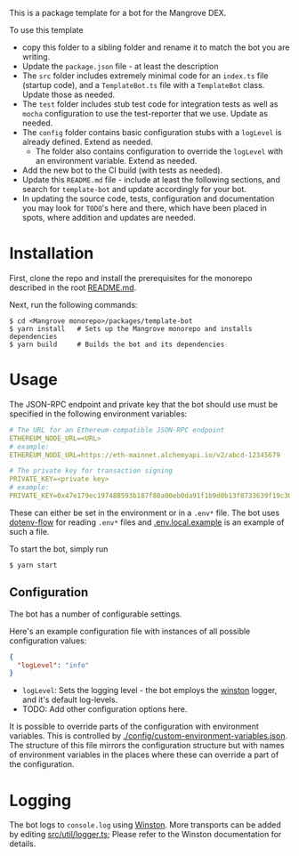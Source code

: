 This is a package template for a bot for the Mangrove DEX.

To use this template

- copy this folder to a sibling folder and rename it to match the bot you are writing.
- Update the `package.json` file - at least the description
- The `src` folder includes extremely minimal code for an `index.ts` file (startup code), and a `TemplateBot.ts` file with a `TemplateBot` class. Update those as needed.
- The `test` folder includes stub test code for integration tests as well as `mocha` configuration to use the test-reporter that we use. Update as needed.
- The `config` folder contains basic configuration stubs with a `logLevel` is already defined. Extend as needed.
  - The folder also contains configuration to override the `logLevel` with an environment variable. Extend as needed.
- Add the new bot to the CI build (with tests as needed).
- Update this `README.md` file - include at least the following sections, and search for `template-bot` and update accordingly for your bot.
- In updating the source code, tests, configuration and documentation you may look for `TODO`'s here and there, which have been placed in spots, where addition and updates are needed.

# Installation

First, clone the repo and install the prerequisites for the monorepo described in the root [README.md](../../README.md).

Next, run the following commands:

```shell
$ cd <Mangrove monorepo>/packages/template-bot
$ yarn install   # Sets up the Mangrove monorepo and installs dependencies
$ yarn build     # Builds the bot and its dependencies
```

# Usage

The JSON-RPC endpoint and private key that the bot should use must be specified in the following environment variables:

```yaml
# The URL for an Ethereum-compatible JSON-RPC endpoint
ETHEREUM_NODE_URL=<URL>
# example:
ETHEREUM_NODE_URL=https://eth-mainnet.alchemyapi.io/v2/abcd-12345679

# The private key for transaction signing
PRIVATE_KEY=<private key>
# example:
PRIVATE_KEY=0x47e179ec197488593b187f80a00eb0da91f1b9d0b13f8733639f19c30a34926a
```

These can either be set in the environment or in a `.env*` file. The bot uses [dotenv-flow](https://github.com/kerimdzhanov/dotenv-flow) for reading `.env*` files and [.env.local.example](.env.local.example) is an example of such a file.

To start the bot, simply run

```shell
$ yarn start
```

## Configuration

The bot has a number of configurable settings.

Here's an example configuration file with instances of all possible configuration values:

```json
{
  "logLevel": "info"
}
```

- `logLevel`: Sets the logging level - the bot employs the [winston](https://github.com/winstonjs/winston) logger, and it's default log-levels.
- TODO: Add other configuration options here.

It is possible to override parts of the configuration with environment variables. This is controlled by [./config/custom-environment-variables.json](./config/custom-environment-variables.json). The structure of this file mirrors the configuration structure but with names of environment variables in the places where these can override a part of the configuration.

# Logging

The bot logs to `console.log` using [Winston](https://github.com/winstonjs/winston). More transports can be added by editing [src/util/logger.ts](src/util/logger.ts); Please refer to the Winston documentation for details.
